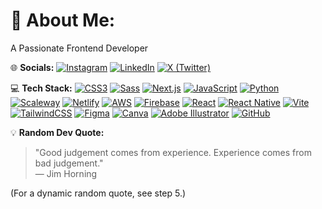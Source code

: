 # 🚀 About Me:
A Passionate Frontend Developer

🌐 **Socials:**
[![Instagram](https://img.shields.io/badge/Instagram-E4405F?style=for-the-badge&logo=instagram&logoColor=white)](https://instagram.com/yourhandle)
[![LinkedIn](https://img.shields.io/badge/LinkedIn-0077B5?style=for-the-badge&logo=linkedin&logoColor=white)](https://linkedin.com/in/yourprofile)
[![X (Twitter)](https://img.shields.io/badge/X-000000?style=for-the-badge&logo=x&logoColor=white)](https://x.com/yourhandle)

💻 **Tech Stack:**
[![CSS3](https://img.shields.io/badge/CSS3-1572B6?style=for-the-badge&logo=css3&logoColor=white)](https://css3.com)
[![Sass](https://img.shields.io/badge/Sass-CC6699?style=for-the-badge&logo=sass&logoColor=white)](https://sass-lang.com)
[![Next.js](https://img.shields.io/badge/Next.js-000000?style=for-the-badge&logo=next.js&logoColor=white)](https://nextjs.org)
[![JavaScript](https://img.shields.io/badge/JavaScript-F7DF1E?style=for-the-badge&logo=javascript&logoColor=black)](https://developer.mozilla.org/en-US/docs/Web/JavaScript)
[![Python](https://img.shields.io/badge/Python-3776AB?style=for-the-badge&logo=python&logoColor=white)](https://python.org)
[![Scaleway](https://img.shields.io/badge/SCALEWAY-4f0599?style=for-the-badge&logo=scaleway&logoColor=white)](https://scaleway.com)
[![Netlify](https://img.shields.io/badge/Netlify-00C7B7?style=for-the-badge&logo=netlify&logoColor=white)](https://netlify.com)
[![AWS](https://img.shields.io/badge/AWS-232F3E?style=for-the-badge&logo=amazon-aws&logoColor=white)](https://aws.amazon.com)
[![Firebase](https://img.shields.io/badge/Firebase-FFCA28?style=for-the-badge&logo=firebase&logoColor=black)](https://firebase.google.com)
[![React](https://img.shields.io/badge/React-20232A?style=for-the-badge&logo=react&logoColor=61DAFB)](https://reactjs.org)
[![React Native](https://img.shields.io/badge/React_Native-20232A?style=for-the-badge&logo=react&logoColor=61DAFB)](https://reactnative.dev)
[![Vite](https://img.shields.io/badge/Vite-646CFF?style=for-the-badge&logo=vite&logoColor=white)](https://vitejs.dev)
[![TailwindCSS](https://img.shields.io/badge/TailwindCSS-38B2AC?style=for-the-badge&logo=tailwind-css&logoColor=white)](https://tailwindcss.com)
[![Figma](https://img.shields.io/badge/Figma-F24E1E?style=for-the-badge&logo=figma&logoColor=white)](https://figma.com)
[![Canva](https://img.shields.io/badge/Canva-00C4CC?style=for-the-badge&logo=Canva&logoColor=white)](https://canva.com)
[![Adobe Illustrator](https://img.shields.io/badge/Adobe%20Illustrator-FF9A00?style=for-the-badge&logo=adobeillustrator&logoColor=white)](https://adobe.com/products/illustrator.html)
[![GitHub](https://img.shields.io/badge/GitHub-100000?style=for-the-badge&logo=github&logoColor=white)](https://github.com)

💡 **Random Dev Quote:**
> "Good judgement comes from experience. Experience comes from bad judgement."  
> — Jim Horning

(For a dynamic random quote, see step 5.)
